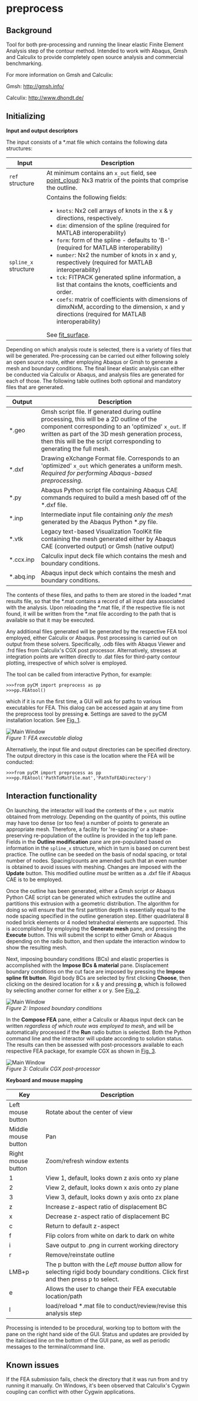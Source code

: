 # preprocess

## Background
Tool for both pre-processing and running the linear elastic Finite Element Analysis step of the contour method. Intended to work with Abaqus, Gmsh and Calculix to provide completely open source analysis and commercial benchmarking.

For more information on Gmsh and Calculix:

Gmsh: http://gmsh.info/

Calculix: http://www.dhondt.de/

## Initializing

**Input and output descriptors**

The input consists of a *.mat file which contains the following data structures:

Input | Description
---  |---
`ref` structure	| At minimum contains an `x_out` field, see [point_cloud](point_cloudREADME.md): Nx3 matrix of the points that comprise the outline.
`spline_x` structure | Contains the following fields:<ul><li>`knots`: Nx2 cell arrays of knots in the x & y directions, respectively.</li><li>`dim`: dimension of the spline (required for MATLAB interoperability)</li><li>`form`: form of the spline - defaults to 'B-' (required for MATLAB interoperability)</li><li>`number`: Nx2 the number of knots in x and y, respectively (required for MATLAB interoperability)</li><li>`tck`: FITPACK generated spline information, a list that contains the knots, coefficients and order.</li><li>`coefs`: matrix of coefficients with dimensions of dimxNxM, according to the dimension, x and y directions (required for MATLAB interoperability)</li></ul> See [fit_surface](fit_surfaceREADME.md).

Depending on which analysis route is selected, there is a variety of files that will be generated. Pre-processing can be carried out either following solely an open source route, either employing Abaqus or Gmsh to generate a mesh and boundary conditions. The final linear elastic analysis can either be conducted via Calculix or Abaqus, and analysis files are generated for each of those. The following table outlines both optional and mandatory files that are generated.

Output | Description
---  |---
*.geo | Gmsh script file. If generated during outline processing, this will be a 2D outline of the component corresponding to an 'optimized' `x_out`. If written as part of the 3D mesh generation process, then this will be the script corresponding to generating the full mesh.
*.dxf | Drawing eXchange Format file. Corresponds to an 'optimized' `x_out` which generates a uniform mesh. *Required for performing Abaqus-based preprocessing*.
*.py | Abaqus Python script file containing Abaqus CAE commands required to build a mesh based off of the *.dxf file.
*.inp | Intermediate input file containing *only the mesh* generated by the Abaqus Python *.py file.
*.vtk| Legacy text-based Visualization ToolKit file containing the mesh generated either by Abaqus CAE (converted output) or Gmsh (native output)
*.ccx.inp | Calculix input deck file which contains the mesh and boundary conditions.
*.abq.inp | Abaqus input deck which contains the mesh and boundary conditions.

The contents of these files, and paths to them are stored in the loaded *.mat results file, so that the *.mat contains a record of all input data associated with the analysis. Upon reloading the *.mat file, if the respective file is not found, it will be written from the *.mat file according to the path that is available so that it may be executed.

Any additional files generated will be generated by the respective FEA tool employed, either Calculix or Abaqus. Post processing is carried out on output from these solvers. Specifically, .odb files with Abaqus Viewer and .frd files from Calculix's CGX post processor. Alternatively, stresses at integration points are written directly to .dat files for third-party contour plotting, irrespective of which solver is employed.

The tool can be called from interactive Python, for example:
~~~
>>>from pyCM import preprocess as pp
>>>pp.FEAtool()
~~~
which if it is run the first time, a GUI will ask for paths to various executables for FEA. This dialog can be accessed again at any time from the preprocess tool by pressing **e**. Settings are saved to the pyCM installation location. See [Fig. 1](#fig1).

<span>![<span>Main Window</span>](images/preprocess1.png)</span>  
*<a name="fig1"></a> Figure 1: FEA executable dialog*

Alternatively, the input file and output directories can be specified directory. The output directory in this case is the location where the FEA will be conducted:
~~~
>>>from pyCM import preprocess as pp
>>>pp.FEAtool('PathToMatFile.mat','PathToFEADirectory')
~~~

##  Interaction functionality
On launching, the interactor will load the contents of the `x_out` matrix obtained from metrology. Depending on the quantity of points, this outline may have too dense (or too few) a number of points to generate an appropriate mesh. Therefore, a facility for 're-spacing' or a shape-preserving re-population of the outline is provided in the top left pane. Fields in the **Outline modification** pane are pre-populated based on information in the `spline_x` structure, which in turn is based on current best practice. The outline can be seeded on the basis of nodal spacing, or total number of nodes. Spacing/counts are amended such that an even number is obtained to avoid issues with meshing. Changes are imposed with the **Update** button. This modified outline *must* be written as a .dxf file if Abaqus CAE is to be employed.

Once the outline has been generated, either a Gmsh script or Abaqus Python CAE script can be generated which extrudes the outline and partitions this extrusion with a geometric distribution. The algorithm for doing so will ensure that the first partition depth is essentially equal to the node spacing specified in the outline generation step. Either quadrilateral 8 noded brick elements or 4 noded tetrahedral elements are supported. This is accomplished by employing the **Generate mesh** pane, and pressing the **Execute** button. This will submit the script to either Gmsh or Abaqus depending on the radio button, and then update the interaction window to show the resulting mesh. 

Next, imposing boundary conditions (BCs) and elastic properties is accomplished with the **Impose BCs & material** pane. Displacement boundary conditions on the cut face are imposed by pressing the **Impose spline fit button**. Rigid body BCs are selected by first clicking **Choose**, then clicking on the desired location for x & y and pressing **p**, which is followed by selecting another corner for either x or y. See [Fig. 2](#fig2).

<span>![<span>Main Window</span>](images/preprocess4.png)</span>  
*<a name="fig2"></a> Figure 2: Imposed boundary conditions*

In the **Compose FEA** pane, either a Calculix or Abaqus input deck can be written *regardless of which route was employed to mesh*, and will be automatically processed if the **Run** radio button is selected. Both the Python command line and the interactor will update according to solution status. The results can then be assessed with post-processors available to each respective FEA package, for example CGX as shown in [Fig. 3](#fig3).

<span>![<span>Main Window</span>](images/preprocess5.png)</span>  
*<a name="fig3"></a> Figure 3: Calculix CGX post-processor*

**Keyboard and mouse mapping**

Key | Description
---  |---
Left mouse button 	|Rotate about the center of view
Middle mouse button 	|Pan
Right mouse button 	|Zoom/refresh window extents
1 	|View 1, default, looks down z axis onto xy plane
2 	|View 2, default, looks down x axis onto zy plane
3 	|View 3, default, looks down y axis onto zx plane
z | Increase z-aspect ratio of displacement BC
x | Decrease z-aspect ratio of displacement BC
c | Return to default z-aspect
f | Flip colors from white on dark to dark on white
i | Save output to .png in current working directory
r | Remove/reinstate outline
LMB+p | The p button with the *Left mouse button* allow for selecting rigid body boundary conditions. Click first and then press p to select.
e | Allows the user to change their FEA executable location/path
l | load/reload *.mat file to conduct/review/revise this analysis step

Processing is intended to be procedural, working top to bottom with the pane on the right hand side of the GUI. Status and updates are provided by the italicised line on the bottom of the GUI pane, as well as periodic messages to the terminal/command line.

## Known issues
If the FEA submission fails, check the directory that it was run from and try running it manually. On Windows, it's been observed that Calculix's Cygwin coupling can conflict with other Cygwin applications.